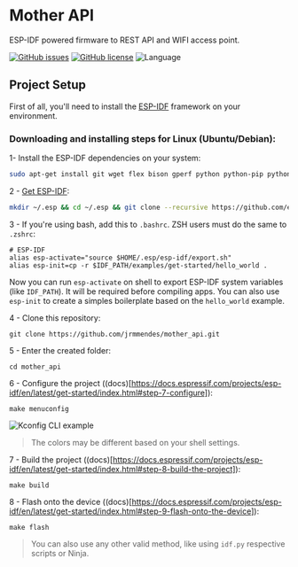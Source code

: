 # Mother API
ESP-IDF powered firmware to REST API and WIFI access point.

[![GitHub issues](https://img.shields.io/github/issues/jrmmendes/mother_api)](https://github.com/jrmmendes/mother_api/issues)
[![GitHub license](https://img.shields.io/github/license/jrmmendes/mother_api)](https://github.com/jrmmendes/mother_api/blob/master/LICENSE)
![Language](https://img.shields.io/badge/langague-C-yellow)

## Project Setup
First of all, you'll need to install the [ESP-IDF](https://github.com/espressif/esp-idf) framework on your environment.

### Downloading and installing steps for Linux (Ubuntu/Debian):
1- Install the ESP-IDF dependencies on your system:
```sh
sudo apt-get install git wget flex bison gperf python python-pip python-setuptools python-serial python-click python-cryptography python-future python-pyparsing python-pyelftools cmake ninja-build ccache libffi-dev libssl-dev
```
2 - [Get ESP-IDF](https://docs.espressif.com/projects/esp-idf/en/latest/get-started/index.html#step-2-get-esp-idf):
```sh
mkdir ~/.esp && cd ~/.esp && git clone --recursive https://github.com/espressif/esp-idf.git 
```
3 - If you're using bash, add this to `.bashrc`. ZSH users must do the same to `.zshrc`:
```
# ESP-IDF
alias esp-activate="source $HOME/.esp/esp-idf/export.sh"
alias esp-init=cp -r $IDF_PATH/examples/get-started/hello_world .
```

Now you can run `esp-activate` on shell to export ESP-IDF system variables (like `IDF_PATH`). It will be required before compiling apps. You can also use `esp-init` to create a simples boilerplate based on the `hello_world` example.

4 - Clone this repository:
```
git clone https://github.com/jrmmendes/mother_api.git
```

5 - Enter the created folder:
```
cd mother_api
```

6 - Configure the project ((docs)[https://docs.espressif.com/projects/esp-idf/en/latest/get-started/index.html#step-7-configure]):
```
make menuconfig
```
![Kconfig CLI example](https://docs.espressif.com/projects/esp-idf/en/latest/_images/project-configuration1.png)

> The colors may be different based on your shell settings.

7 - Build the project ((docs)[https://docs.espressif.com/projects/esp-idf/en/latest/get-started/index.html#step-8-build-the-project]):
```
make build
```

8 - Flash onto the device ((docs)[https://docs.espressif.com/projects/esp-idf/en/latest/get-started/index.html#step-9-flash-onto-the-device]):
```
make flash
```
> You can also use any other valid method, like using `idf.py` respective scripts or Ninja.
